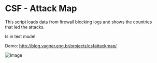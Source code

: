 CSF - Attack Map
============

This script loads data from firewall blocking logs and shows the countries that led the attacks.

Is in test mode!

Demo: http://blog.vagner.eng.br/projects/csfattackmap/

![Image](http://blog.vagner.eng.br/projects/csfattackmap/mapa.png)
